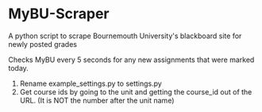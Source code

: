 # MyBU-Scraper
A python script to scrape Bournemouth University's blackboard site for newly posted grades

Checks MyBU every 5 seconds for any new assignments that were marked today.

1. Rename example_settings.py to settings.py
2. Get course ids by going to the unit and getting the course_id out of the URL. (It is NOT the number after the unit name)

